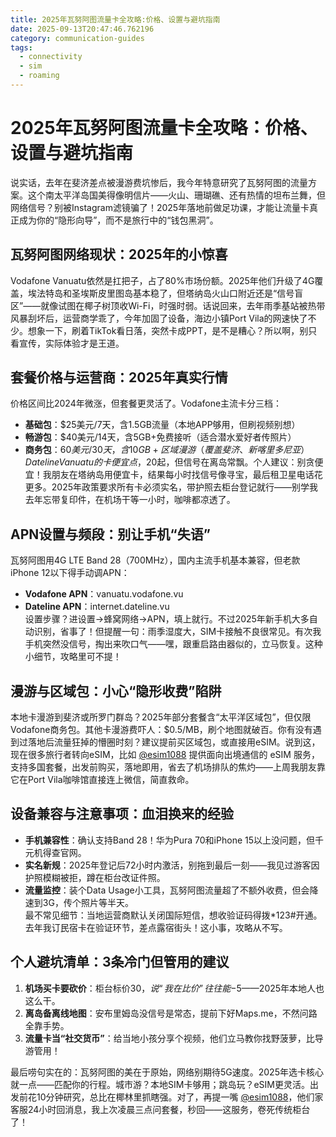 ```yaml
---
title: 2025年瓦努阿图流量卡全攻略:价格、设置与避坑指南
date: 2025-09-13T20:47:46.762196
category: communication-guides
tags:
  - connectivity
  - sim
  - roaming
---
```


# 2025年瓦努阿图流量卡全攻略：价格、设置与避坑指南

说实话，去年在斐济差点被漫游费坑惨后，我今年特意研究了瓦努阿图的流量方案。这个南太平洋岛国美得像明信片——火山、珊瑚礁、还有热情的坦布兰舞，但网络信号？别被Instagram滤镜骗了！2025年落地前做足功课，才能让流量卡真正成为你的“隐形向导”，而不是旅行中的“钱包黑洞”。

## 瓦努阿图网络现状：2025年的小惊喜  
Vodafone Vanuatu依然是扛把子，占了80%市场份额。2025年他们升级了4G覆盖，埃法特岛和圣埃斯皮里图岛基本稳了，但塔纳岛火山口附近还是“信号盲区”——就像试图在椰子树顶收Wi-Fi，时强时弱。话说回来，去年雨季基站被热带风暴刮坏后，运营商学乖了，今年加固了设备，海边小镇Port Vila的网速快了不少。想象一下，刷着TikTok看日落，突然卡成PPT，是不是糟心？所以啊，别只看宣传，实际体验才是王道。

## 套餐价格与运营商：2025年真实行情  
价格区间比2024年微涨，但套餐更灵活了。Vodafone主流卡分三档：  
- **基础包**：$25美元/7天，含1.5GB流量（本地APP够用，但刷视频别想）  
- **畅游包**：$40美元/14天，含5GB+免费接听（适合潜水爱好者传照片）  
- **商务包**：$60美元/30天，含10GB+区域漫游（覆盖斐济、新喀里多尼亚）  
Dateline Vanuatu的卡便宜点，$20起，但信号在离岛常飘。个人建议：别贪便宜！我朋友在塔纳岛用便宜卡，结果每小时找信号像寻宝，最后租卫星电话花更多。2025年政策要求所有卡必须实名，带护照去柜台登记就行——别学我去年忘带复印件，在机场干等一小时，咖啡都凉透了。

## APN设置与频段：别让手机“失语”  
瓦努阿图用4G LTE Band 28（700MHz），国内主流手机基本兼容，但老款iPhone 12以下得手动调APN：  
- **Vodafone APN**：vanuatu.vodafone.vu  
- **Dateline APN**：internet.dateline.vu  
设置步骤？进设置→蜂窝网络→APN，填上就行。不过2025年新手机大多自动识别，省事了！但提醒一句：雨季湿度大，SIM卡接触不良很常见。有次我手机突然没信号，掏出来吹口气——嘿，跟重启路由器似的，立马恢复。这种小细节，攻略里可不提！

## 漫游与区域包：小心“隐形收费”陷阱  
本地卡漫游到斐济或所罗门群岛？2025年部分套餐含“太平洋区域包”，但仅限Vodafone商务包。其他卡漫游费吓人：$0.5/MB，刷个地图就破百。你有没有遇到过落地后流量狂掉的懵圈时刻？建议提前买区域包，或直接用eSIM。说到这，现在很多旅行者转向eSIM，比如 [@esim1088](https://t.me/s/esim1088) 提供面向出境通信的 eSIM 服务，支持多国套餐，出发前购买，落地即用，省去了机场排队的焦灼——上周我朋友靠它在Port Vila咖啡馆直接连上微信，简直救命。

## 设备兼容与注意事项：血泪换来的经验  
- **手机兼容性**：确认支持Band 28！华为Pura 70和iPhone 15以上没问题，但千元机得查官网。  
- **实名新规**：2025年登记后72小时内激活，别拖到最后一刻——我见过游客因护照模糊被拒，蹲在柜台改证件照。  
- **流量监控**：装个Data Usage小工具，瓦努阿图流量超了不额外收费，但会降速到3G，传个照片等半天。  
最不常见细节：当地运营商默认关闭国际短信，想收验证码得拨*123#开通。去年我订民宿卡在验证环节，差点露宿街头！这小事，攻略从不写。

## 个人避坑清单：3条冷门但管用的建议  
1. **机场买卡要砍价**：柜台标价$30，说“我在比价”往往能-$5——2025年本地人也这么干。  
2. **离岛备离线地图**：安布里姆岛没信号是常态，提前下好Maps.me，不然问路全靠手势。  
3. **流量卡当“社交货币”**：给当地小孩分享个视频，他们立马教你找野菠萝，比导游管用！  

最后唠句实在的：瓦努阿图的美在于原始，网络别期待5G速度。2025年选卡核心就一点——匹配你的行程。城市游？本地SIM卡够用；跳岛玩？eSIM更灵活。出发前花10分钟研究，总比在椰林里抓瞎强。对了，再提一嘴 [@esim1088](https://t.me/s/esim1088)，他们家客服24小时回消息，我上次凌晨三点问套餐，秒回——这服务，卷死传统柜台了！